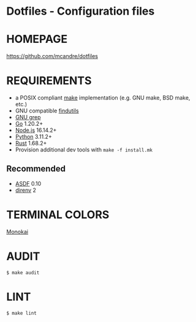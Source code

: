 # Dotfiles - Configuration files

# HOMEPAGE

https://github.com/mcandre/dotfiles

# REQUIREMENTS

* a POSIX compliant [make](https://pubs.opengroup.org/onlinepubs/9699919799/utilities/make.html) implementation (e.g. GNU make, BSD make, etc.)
* GNU compatible [findutils](https://www.gnu.org/software/findutils/)
* [GNU grep](https://www.gnu.org/software/grep/)
* [Go](https://golang.org/) 1.20.2+
* [Node.js](https://nodejs.org/en) 16.14.2+
* [Python](https://www.python.org/) 3.11.2+
* [Rust](https://www.rust-lang.org/en-US/) 1.68.2+
* Provision additional dev tools with `make -f install.mk`

## Recommended

* [ASDF](https://asdf-vm.com/) 0.10
* [direnv](https://direnv.net/) 2

# TERMINAL COLORS

[Monokai](http://www.reddit.com/r/commandline/comments/1q4b90/is_there_a_monokai_port_for_nano/)

# AUDIT

```console
$ make audit
```

# LINT

```console
$ make lint
```
